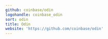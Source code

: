 ```yaml
---
github: coinbase/odin
logohandle: coinbase_odin
sort: odin
title: Odin
website: 'https://github.com/coinbase/odin'
---
```

